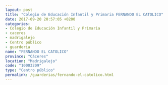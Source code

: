 ```yaml
---
layout: post
title: "Colegio de Educación Infantil y Primaria FERNANDO EL CATOLICO"
date: 2017-09-20 20:57:05 +0200
categories:
- Colegio de Educación Infantil y Primaria
- caceres
- madrigalejo
- Centro público
- guarderia
name: "FERNANDO EL CATOLICO"
province: "Cáceres"
location: "Madrigalejo"
code: "10003209"
type: "Centro público"
permalink: /guarderias/fernando-el-catolico.html
---
```

